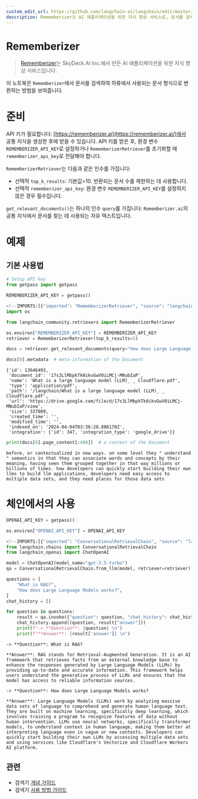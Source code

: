 ```yaml
---
custom_edit_url: https://github.com/langchain-ai/langchain/edit/master/docs/docs/integrations/retrievers/rememberizer.ipynb
description: Rememberizer는 AI 애플리케이션을 위한 지식 향상 서비스로, 문서를 검색하고 활용하는 방법을 보여주는 노트북입니다.
---
```


# Rememberizer

> [Rememberizer](https://rememberizer.ai/)는 SkyDeck AI Inc.에서 만든 AI 애플리케이션을 위한 지식 향상 서비스입니다.

이 노트북은 `Rememberizer`에서 문서를 검색하여 하류에서 사용되는 문서 형식으로 변환하는 방법을 보여줍니다.

# 준비

API 키가 필요합니다: [https://rememberizer.ai](https://rememberizer.ai/)에서 공통 지식을 생성한 후에 받을 수 있습니다. API 키를 받은 후, 환경 변수 `REMEMBERIZER_API_KEY`로 설정하거나 `RememberizerRetriever`를 초기화할 때 `rememberizer_api_key`로 전달해야 합니다.

`RememberizerRetriever`는 다음과 같은 인수를 가집니다:
- 선택적 `top_k_results`: 기본값=10. 반환되는 문서 수를 제한하는 데 사용합니다.
- 선택적 `rememberizer_api_key`: 환경 변수 `REMEMBERIZER_API_KEY`를 설정하지 않은 경우 필수입니다.

`get_relevant_documents()`는 하나의 인수 `query`를 가집니다: `Rememberizer.ai`의 공통 지식에서 문서를 찾는 데 사용되는 자유 텍스트입니다.

# 예제

## 기본 사용법

```python
# Setup API key
from getpass import getpass

REMEMBERIZER_API_KEY = getpass()
```


```python
<!--IMPORTS:[{"imported": "RememberizerRetriever", "source": "langchain_community.retrievers", "docs": "https://api.python.langchain.com/en/latest/retrievers/langchain_community.retrievers.rememberizer.RememberizerRetriever.html", "title": "Rememberizer"}]-->
import os

from langchain_community.retrievers import RememberizerRetriever

os.environ["REMEMBERIZER_API_KEY"] = REMEMBERIZER_API_KEY
retriever = RememberizerRetriever(top_k_results=5)
```


```python
docs = retriever.get_relevant_documents(query="How does Large Language Models works?")
```


```python
docs[0].metadata  # meta-information of the Document
```


```output
{'id': 13646493,
 'document_id': '17s3LlMbpkTk0ikvGwV0iLMCj-MNubIaP',
 'name': 'What is a large language model (LLM)_ _ Cloudflare.pdf',
 'type': 'application/pdf',
 'path': '/langchain/What is a large language model (LLM)_ _ Cloudflare.pdf',
 'url': 'https://drive.google.com/file/d/17s3LlMbpkTk0ikvGwV0iLMCj-MNubIaP/view',
 'size': 337089,
 'created_time': '',
 'modified_time': '',
 'indexed_on': '2024-04-04T03:36:28.886170Z',
 'integration': {'id': 347, 'integration_type': 'google_drive'}}
```


```python
print(docs[0].page_content[:400])  # a content of the Document
```

```output
before, or contextualized in new ways. on some level they " understand " semantics in that they can associate words and concepts by their meaning, having seen them grouped together in that way millions or billions of times. how developers can quickly start building their own llms to build llm applications, developers need easy access to multiple data sets, and they need places for those data sets
```

# 체인에서의 사용

```python
OPENAI_API_KEY = getpass()
```


```python
os.environ["OPENAI_API_KEY"] = OPENAI_API_KEY
```


```python
<!--IMPORTS:[{"imported": "ConversationalRetrievalChain", "source": "langchain.chains", "docs": "https://api.python.langchain.com/en/latest/chains/langchain.chains.conversational_retrieval.base.ConversationalRetrievalChain.html", "title": "Rememberizer"}, {"imported": "ChatOpenAI", "source": "langchain_openai", "docs": "https://api.python.langchain.com/en/latest/chat_models/langchain_openai.chat_models.base.ChatOpenAI.html", "title": "Rememberizer"}]-->
from langchain.chains import ConversationalRetrievalChain
from langchain_openai import ChatOpenAI

model = ChatOpenAI(model_name="gpt-3.5-turbo")
qa = ConversationalRetrievalChain.from_llm(model, retriever=retriever)
```


```python
questions = [
    "What is RAG?",
    "How does Large Language Models works?",
]
chat_history = []

for question in questions:
    result = qa.invoke({"question": question, "chat_history": chat_history})
    chat_history.append((question, result["answer"]))
    print(f"-> **Question**: {question} \n")
    print(f"**Answer**: {result['answer']} \n")
```

```output
-> **Question**: What is RAG? 

**Answer**: RAG stands for Retrieval-Augmented Generation. It is an AI framework that retrieves facts from an external knowledge base to enhance the responses generated by Large Language Models (LLMs) by providing up-to-date and accurate information. This framework helps users understand the generative process of LLMs and ensures that the model has access to reliable information sources. 

-> **Question**: How does Large Language Models works? 

**Answer**: Large Language Models (LLMs) work by analyzing massive data sets of language to comprehend and generate human language text. They are built on machine learning, specifically deep learning, which involves training a program to recognize features of data without human intervention. LLMs use neural networks, specifically transformer models, to understand context in human language, making them better at interpreting language even in vague or new contexts. Developers can quickly start building their own LLMs by accessing multiple data sets and using services like Cloudflare's Vectorize and Cloudflare Workers AI platform.
```


## 관련

- 검색기 [개념 가이드](/docs/concepts/#retrievers)
- 검색기 [사용 방법 가이드](/docs/how_to/#retrievers)